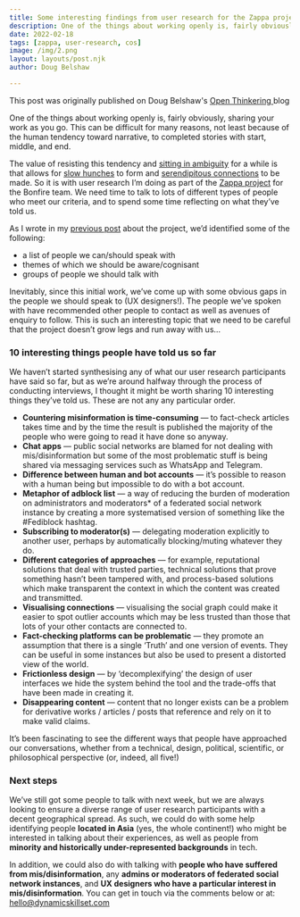 ```yaml
---
title: Some interesting findings from user research for the Zappa project (so far!)
description: One of the things about working openly is, fairly obviously, sharing your work as you go. This can be difficult for many reasons, not least because of the human tendency toward narrative, to completed stories with start, middle, and end...
date: 2022-02-18
tags: [zappa, user-research, cos]
image: /img/2.png
layout: layouts/post.njk
author: Doug Belshaw

---
```


<div class="my-3 alert alert-info">
<div>This post was originally published on Doug Belshaw's <a class="mx-2" href="https://dougbelshaw.com/blog/2022/02/18/user-research-zappa/" target="blank"> Open Thinkering </a> blog</div></div>


One of the things about working openly is, fairly obviously, sharing your work as you go. This can be difficult for many reasons, not least because of the human tendency toward narrative, to completed stories with start, middle, and end.

The value of resisting this tendency and [sitting in ambiguity](https://ambiguiti.es/sitting-with-ambiguity/) for a while is that allows for [slow hunches](https://www.youtube.com/watch?v=NugRZGDbPFU) to form and [serendipitous connections](http://discours.es/2016/increasing-your-serendipity-surface/) to be made. So it is with user research I’m doing as part of the [Zappa project](https://bonfirenetworks.org/posts/bonfire_cos/) for the Bonfire team. We need time to talk to lots of different types of people who meet our criteria, and to spend some time reflecting on what they’ve told us.

As I wrote in my [previous post](https://bonfirenetworks.org/posts/zappa-project/) about the project, we’d identified some of the following:

- a list of people we can/should speak with
- themes of which we should be aware/cognisant
- groups of people we should talk with

Inevitably, since this initial work, we’ve come up with some obvious gaps in the people we should speak to (UX designers!). The people we’ve spoken with have recommended other people to contact as well as avenues of enquiry to follow. This is such an interesting topic that we need to be careful that the project doesn’t grow legs and run away with us…

### 10 interesting things people have told us so far

We haven’t started synthesising any of what our user research participants have said so far, but as we’re around halfway through the process of conducting interviews, I thought it might be worth sharing 10 interesting things they’ve told us. These are not any any particular order.

- **Countering misinformation is time-consuming** — to fact-check articles takes time and by the time the result is published the majority of the people who were going to read it have done so anyway.
- **Chat apps** — public social networks are blamed for not dealing with mis/disinformation but some of the most problematic stuff is being shared via messaging services such as WhatsApp and Telegram.
- **Difference between human and bot accounts** — it’s possible to reason with a human being but impossible to do with a bot account.
- **Metaphor of adblock list** — a way of reducing the burden of moderation on administrators and moderators* of a federated social network instance by creating a more systematised version of something like the #Fediblock hashtag.
- **Subscribing to moderator(s)** — delegating moderation explicitly to another user, perhaps by automatically blocking/muting whatever they do.
- **Different categories of approaches** — for example, reputational solutions that deal with trusted parties, technical solutions that prove something hasn’t been tampered with, and process-based solutions which make transparent the context in which the content was created and transmitted.
- **Visualising connections** — visualising the social graph could make it easier to spot outlier accounts which may be less trusted than those that lots of your other contacts are connected to.
- **Fact-checking platforms can be problematic** — they promote an assumption that there is a single ‘Truth’ and one version of events. They can be useful in some instances but also be used to present a distorted view of the world.
- **Frictionless design** — by ‘decomplexifying’ the design of user interfaces we hide the system behind the tool and the trade-offs that have been made in creating it.
- **Disappearing content** — content that no longer exists can be a problem for derivative works / articles / posts that reference and rely on it to make valid claims.

It’s been fascinating to see the different ways that people have approached our conversations, whether from a technical, design, political, scientific, or philosophical perspective (or, indeed, all five!)

### Next steps

We’ve still got some people to talk with next week, but we are always looking to ensure a diverse range of user research participants with a decent geographical spread. As such, we could do with some help identifying people **located in Asia** (yes, the whole continent!) who might be interested in talking about their experiences, as well as people from **minority and historically under-represented backgrounds** in tech.

In addition, we could also do with talking with **people who have suffered from mis/disinformation**, any **admins or moderators of federated social network instances**, and **UX designers who have a particular interest in mis/disinformation**. You can get in touch via the comments below or at: hello@dynamicskillset.com
